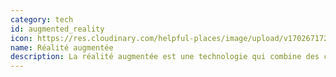 ```yaml
---
category: tech
id: augmented_reality
icon: https://res.cloudinary.com/helpful-places/image/upload/v1702671729/AR_kqp5xh.svg
name: Réalité augmentée
description: La réalité augmentée est une technologie qui combine des contenus physiques et numériques pour créer des expériences et des contenus interactifs. Cliquez [ici](https://fr.wikipedia.org/wiki/R%C3%A9alit%C3%A9_augment%C3%A9e) pour en savoir plus.
---
```

